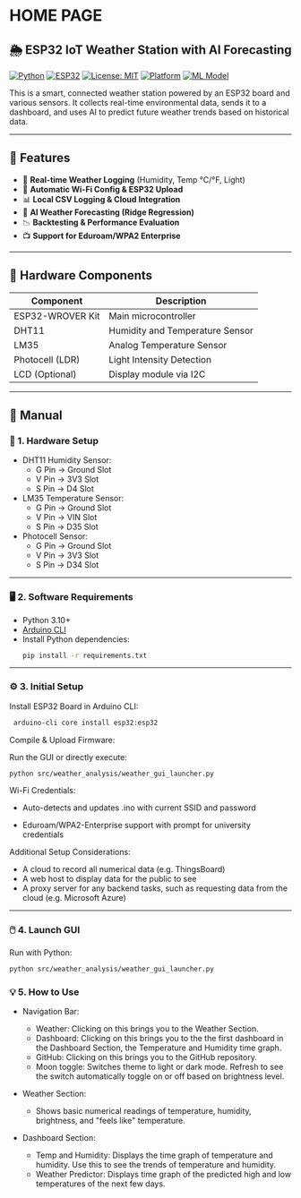 # HOME PAGE
## 🌦️ ESP32 IoT Weather Station with AI Forecasting

[![Python](https://img.shields.io/badge/Python-3.10+-blue?logo=python)](https://www.python.org/)
[![ESP32](https://img.shields.io/badge/Board-ESP32-orange?logo=arduino)](https://docs.espressif.com/projects/esp-idf/en/latest/esp32/)
[![License: MIT](https://img.shields.io/badge/License-MIT-green.svg)](https://opensource.org/licenses/MIT)
[![Platform](https://img.shields.io/badge/Platform-Windows%20%7C%20Linux-blueviolet)]()
[![ML Model](https://img.shields.io/badge/ML-Ridge%20Regression-lightgrey?logo=scikit-learn)](https://scikit-learn.org/)

This is a smart, connected weather station powered by an ESP32 board and various sensors. It collects real-time environmental data, sends it to a dashboard, and uses AI to predict future weather trends based on historical data.

---

## 🚀 Features

- 📡 **Real-time Weather Logging** (Humidity, Temp °C/°F, Light)
- 🔧 **Automatic Wi-Fi Config & ESP32 Upload**
- 📊 **Local CSV Logging & Cloud Integration**
- 🧠 **AI Weather Forecasting (Ridge Regression)**
- 📉 **Backtesting & Performance Evaluation**
- 📺 **Support for Eduroam/WPA2 Enterprise**

---

## 🧰 Hardware Components

| Component         | Description                      |
|------------------|-----------------------------------|
| ESP32-WROVER Kit | Main microcontroller              |
| DHT11            | Humidity and Temperature Sensor   |
| LM35             | Analog Temperature Sensor         |
| Photocell (LDR)  | Light Intensity Detection         |
| LCD (Optional)   | Display module via I2C            |

---

## 📖 Manual

### 🔌 1. Hardware Setup
  -  DHT11 Humidity Sensor:
      * G Pin -> Ground Slot
      * V Pin -> 3V3 Slot
      * S Pin -> D4 Slot
  -  LM35 Temperature Sensor:
      * G Pin -> Ground Slot
      * V Pin -> VIN Slot
      * S Pin -> D35 Slot
  -  Photocell Sensor:
      * G Pin -> Ground Slot
      * V Pin -> 3V3 Slot
      * S Pin -> D34 Slot

---

### 🖥️ 2. Software Requirements

- Python 3.10+
- [Arduino CLI](https://arduino.github.io/arduino-cli/)
- Install Python dependencies:
  ```bash
  pip install -r requirements.txt
---

### ⚙️ 3. Initial Setup

Install ESP32 Board in Arduino CLI:
 ```bash
  arduino-cli core install esp32:esp32
```
Compile & Upload Firmware:

Run the GUI or directly execute:

    python src/weather_analysis/weather_gui_launcher.py

Wi-Fi Credentials:

- Auto-detects and updates .ino with current SSID and password

- Eduroam/WPA2-Enterprise support with prompt for university credentials

Additional Setup Considerations:

- A cloud to record all numerical data (e.g. ThingsBoard)
- A web host to display data for the public to see
- A proxy server for any backend tasks, such as requesting data from the cloud (e.g. Microsoft Azure)

---

### 🖱️ 4. Launch GUI

Run with Python:
```bash
python src/weather_analysis/weather_gui_launcher.py
```

### 💡 5. How to Use

- Navigation Bar:
    * Weather: Clicking on this brings you to the Weather Section.
    * Dashboard: Clicking on this brings you to the the first dashboard in the Dashboard Section, the Temperature and Humidity time graph.
    * GitHub: Clicking on this brings you to the GitHub repository.
    * Moon toggle: Switches theme to light or dark mode. Refresh to see the switch automatically toggle on or off based on brightness level.

- Weather Section:
    * Shows basic numerical readings of temperature, humidity, brightness, and "feels like" temperature.

- Dashboard Section:
    * Temp and Humidity: Displays the time graph of temperature and humidity. Use this to see the trends of temperature and humidity.
    * Weather Predictor: Displays time graph of the predicted high and low temperatures of the next few days.
